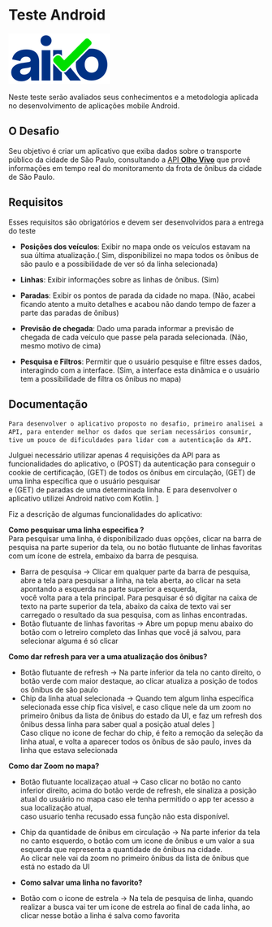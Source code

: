 # Teste Android

![Aiko](imagens/aiko.png)

Neste teste serão avaliados seus conhecimentos e a metodologia aplicada no desenvolvimento de aplicações mobile Android.

## O Desafio

Seu objetivo é criar um aplicativo que exiba dados sobre o transporte público da cidade de São Paulo, consultando a [API **Olho Vivo**](api.md) que provê informações em tempo real do monitoramento da frota de ônibus da cidade de São Paulo.

## Requisitos

Esses requisitos são obrigatórios e devem ser desenvolvidos para a entrega do teste

* **Posições dos veículos**: Exibir no mapa onde os veículos estavam na sua última atualização.( Sim, disponibilizei no mapa todos os ônibus de são paulo e a possibilidade de ver só da linha selecionada)

* **Linhas**: Exibir informações sobre as linhas de ônibus. (Sim)

* **Paradas**: Exibir os pontos de parada da cidade no mapa. (Não, acabei ficando atento a muito detalhes e acabou não dando tempo de fazer a parte das paradas de ônibus)

* **Previsão de chegada**: Dado uma parada informar a previsão de chegada de cada veículo que passe pela parada selecionada. (Não, mesmo motivo de cima)

* **Pesquisa e Filtros**: Permitir que o usuário pesquise e filtre esses dados, interagindo com a interface. (Sim, a interface esta dinâmica e o usuário tem a possibilidade de filtra os ônibus no mapa)

## Documentação 

	Para desenvolver o aplicativo proposto no desafio, primeiro analisei a API, para entender melhor os dados que seriam necessários consumir, tive um pouco de dificuldades para lidar com a autenticação da API.  
Julguei necessário utilizar apenas 4 requisições da API para as funcionalidades do aplicativo, o (POST) da autenticação para conseguir o cookie de certificação, (GET) de todos os ônibus em circulação, (GET) de uma linha específica que o usuário pesquisar   
e (GET) de paradas de uma determinada linha. E para desenvolver o aplicativo utilizei Android nativo com Kotlin.  ]

Fiz a descrição de algumas funcionalidades do aplicativo:

**Como pesquisar uma linha especifica ?**     
Para pesquisar uma linha, é disponibilizado duas opções, clicar na barra de pesquisa na parte superior da tela, ou no botão flutuante de linhas favoritas com um ícone de estrela, embaixo da barra de pesquisa.   
* Barra de pesquisa -> Clicar em qualquer parte da barra de pesquisa, abre a tela para pesquisar a linha, na tela aberta, ao clicar na seta apontando a esquerda na parte superior a esquerda,   
	você volta para a tela principal. Para pesquisar é só digitar na caixa de texto na parte superior da tela, abaixo da caixa de texto vai ser carregado o resultado da sua pesquisa, com as linhas encontradas.     
* Botão flutuante de linhas favoritas -> Abre um popup menu abaixo do botão com o letreiro completo das linhas que você já salvou, para selecionar alguma é só clicar   
  


**Como dar refresh para ver a uma atualização dos ônibus?**    
* Botão flutuante de refresh -> Na parte inferior da tela no canto direito, o botão verde com maior destaque, ao clicar atualiza a posição de todos os ônibus de são paulo     
* Chip da linha atual selecionada -> Quando tem algum linha específica selecionada esse chip fica visivel, e caso clique nele da um zoom no primeiro ônibus da lista de ônibus do estado da UI, e faz um refresh dos ônibus dessa linha para saber qual a posição atual deles   ]  
	Caso clique no icone de fechar do chip, é feito a remoção da seleção da linha atual, e volta a aparecer todos os ônibus de são paulo, inves da linha que estava selecionada  


**Como dar Zoom no mapa?**  
* Botão flutuante localizaçao atual -> Caso clicar no botão no canto inferior direito, acima do botão verde de refresh, ele sinaliza a posição atual do usuário no mapa caso ele tenha permitido o app ter acesso a sua localização atual,  
	caso usuario tenha recusado essa função não esta disponível.    
* Chip da quantidade de ônibus em circulação -> Na parte inferior da tela no canto esquerdo, o botão com um icone de ônibus e um valor a sua esquerda que representa a quantidade de ônibus na cidade.   
	Ao clicar nele vai da zoom no primeiro ônibus da lista de ônibus que está no estado da UI  


* **Como salvar uma linha no favorito?**   
* Botão com o icone de estrela -> Na tela de pesquisa de linha, quando realizar a busca vai ter um icone de estrela ao final de cada linha, ao clicar nesse botão a linha é salva como favorita  
